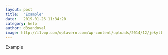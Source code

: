```yaml
---
layout: post
title:  "Example"
date:   2019-01-26 11:34:20
category: help
author: d3sandoval
image: http://i1.wp.com/wptavern.com/wp-content/uploads/2014/12/jekyll.png
---
```

Example